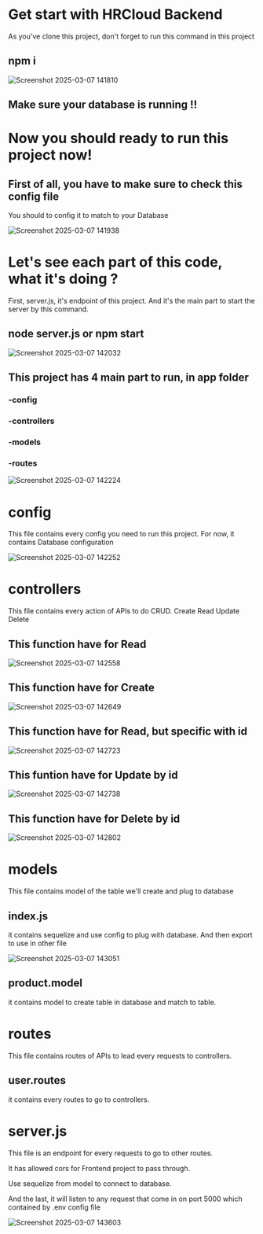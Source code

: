# Get start with HRCloud Backend
As you've clone this project, don't forget to run this command in this project
## npm i

![Screenshot 2025-03-07 141810](https://github.com/user-attachments/assets/796910c3-b1af-4a28-b3d8-de562b1ca15d)

## Make sure your database is running !!

# Now you should ready to run this project now!

## First of all, you have to make sure to check this config file
You should to config it to match to your Database

![Screenshot 2025-03-07 141938](https://github.com/user-attachments/assets/21ac4af9-4ad2-4535-8bcb-36f49d64d7d2)

# Let's see each part of this code, what it's doing ?
First, server.js, it's endpoint of this project.
And it's the main part to start the server by this command.
## node server.js or npm start

![Screenshot 2025-03-07 142032](https://github.com/user-attachments/assets/3a9959b4-13fe-4b0f-bde6-f7c9b37cf7c5)

## This project has 4 main part to run, in app folder
### -config
### -controllers
### -models
### -routes

![Screenshot 2025-03-07 142224](https://github.com/user-attachments/assets/3b6a7289-41fd-4329-9538-206a1fe72351)

# config
This file contains every config you need to run this project.
For now, it contains Database configuration

![Screenshot 2025-03-07 142252](https://github.com/user-attachments/assets/d176ce29-85d6-47da-9e05-2b7f85caffcb)

# controllers
This file contains every action of APIs to do CRUD.
Create
Read
Update
Delete

## This function have for Read

![Screenshot 2025-03-07 142558](https://github.com/user-attachments/assets/5f2cde0c-dcc0-4998-ab6c-3f95a3e58dae)

## This function have for Create

![Screenshot 2025-03-07 142649](https://github.com/user-attachments/assets/9309c476-55dc-4af2-8773-690596533c6d)

## This function have for Read, but specific with id

![Screenshot 2025-03-07 142723](https://github.com/user-attachments/assets/79409883-30e5-4b22-835b-bb1c76072fb0)

## This funtion have for Update by id

![Screenshot 2025-03-07 142738](https://github.com/user-attachments/assets/dcce7375-e24c-435d-82bc-9265fd800bd5)

## This function have for Delete by id

![Screenshot 2025-03-07 142802](https://github.com/user-attachments/assets/be7c1417-8df3-4ea6-a589-50a51d10ec31)

# models
This file contains model of the table we'll create and plug to database

## index.js
it contains sequelize and use config to plug with database.
And then export to use in other file

![Screenshot 2025-03-07 143051](https://github.com/user-attachments/assets/9bc7e8d5-68cc-4a9e-b76c-ef38874c00b9)

## product.model
it contains model to create table in database and match to table.


# routes
This file contains routes of APIs to lead every requests to controllers.

## user.routes
it contains every routes to go to controllers.


# server.js
This file is an endpoint for every requests to go to other routes.

It has allowed cors for Frontend project to pass through.

Use sequelize from model to connect to database.

And the last, it will listen to any request that come in on port 5000 which contained by .env config file

![Screenshot 2025-03-07 143603](https://github.com/user-attachments/assets/5a899233-085a-4aae-8000-c228f3df4714)
